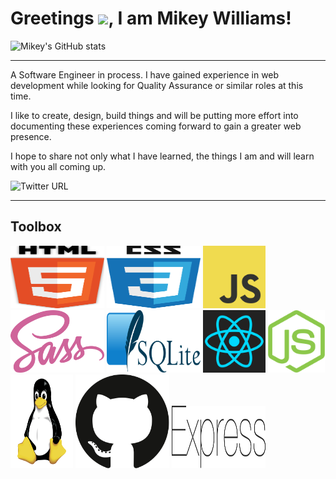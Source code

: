 # Greetings <img src="https://raw.githubusercontent.com/MartinHeinz/MartinHeinz/master/wave.gif" width="30px">, I am Mikey Williams!


![Mikey's GitHub stats](https://github-readme-stats.vercel.app/api?username=mikeyjwilliams&count_private=true&show_icons=true)

---

A Software Engineer in process. I have gained experience in web development while looking for Quality Assurance or similar roles at this time.

I like to create, design, build things and will be putting more effort into documenting these experiences coming forward to gain a greater web presence.

I hope to share not only what I have learned, the things I am and will learn with you all coming up.

![Twitter URL](https://img.shields.io/twitter/url?label=follow%20me%20on%20twitter&style=social&url=https%3A%2F%2Ftwitter.com%2FthoughtToDesign)


---

## Toolbox 

<img src="./imgs/html5-1.svg" alt="html5" width="150" height="100">

<img src="./imgs/css-5.svg" alt="css3" width="150" height="100">

<img src="./imgs/logo-javascript.svg" alt="JavaScript" width="100" height="100">

<img src="./imgs/sass-1.svg" alt="sassy sass" width="150" height="100">


<img src="./imgs/sqlite.svg" alt="sqlite" width="150" height="100">

<img src="./imgs/react-1.svg" alt="ReactJs" width="100" height="100">

<img src="./imgs/nodejs-icon.svg" alt="Node.js" with="150" height="100">

<img src="./imgs/linux-tux.svg" alt="Linux systems" width="100" height="150">

<img src="./imgs/github-icon-1.svg" alt="git and github" width="150" height="150">

<img src="./imgs/express-109.svg" alt="express.js" width="150" height="100">


